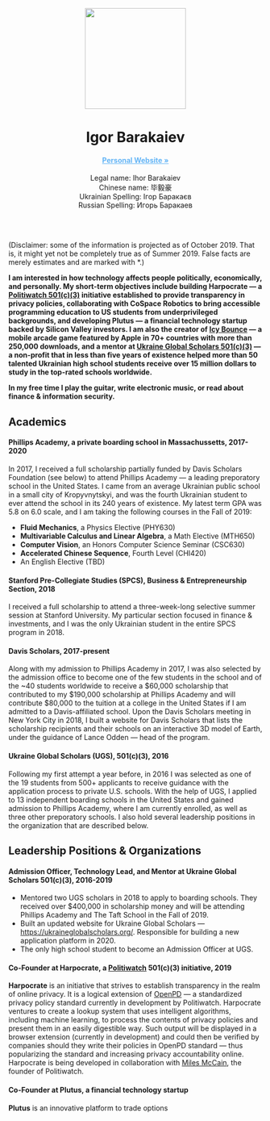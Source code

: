 <p align="center">
  <img src="https://ibarakaiev.shpp.me/pics/portfolio_avatar.png" width=200>
  <h1 align="center">Igor Barakaiev</a></h1>
  <h4 align="center"><a href="https://igor.fyi/" style="color: #64b5f6">Personal Website »</a></h4>
  <p align="center">Legal name: Ihor Barakaiev<br>Chinese name: 毕毅豪<br>
  Ukrainian Spelling: Ігор Баракаєв<br>
  Russian Spelling: Игорь Баракаев</p>
</p>
<br>
<br>

(Disclaimer: some of the information is projected as of October 2019. That is, it might yet not be completely true as of Summer 2019. False facts are merely estimates and are marked with *.)

**I am interested in how technology affects people politically, economically, and personally. My short-term objectives include building Harpocrate — a [Politiwatch 501(c)(3)](https://politiwatch.org/) initiative established to provide transparency in privacy policies, collaborating with CoSpace Robotics to bring accessible programming education to US students from underprivileged backgrounds, and developing Plutus — a financial technology startup backed by Silicon Valley investors. I am also the creator of [Icy Bounce](https://icybounce.com) — a mobile arcade game featured by Apple in 70+ countries with more than 250,000 downloads, and a mentor at [Ukraine Global Scholars 501(c)(3)](https://ukraineglobalscholars.org) — a non-profit that in less than five years of existence helped more than 50 talented Ukrainian high school students receive over 15 million dollars to study in the top-rated schools worldwide.**

**In my free time I play the guitar, write electronic music, or read about finance & information security.**

## Academics
#### Phillips Academy, a private boarding school in Massachussetts, 2017-2020
In 2017, I received a full scholarship partially funded by Davis Scholars Foundation (see below) to attend Phillips Academy — a leading preporatory school in the United States. I came from an average Ukrainian public school in a small city of Kropyvnytskyi, and was the fourth Ukrainian student to ever attend the school in its 240 years of existence. My latest term GPA was 5.8 on 6.0 scale, and I am taking the following courses in the Fall of 2019:
- **Fluid Mechanics**, a Physics Elective (PHY630)
- **Multivariable Calculus and Linear Algebra**, a Math Elective (MTH650)
- **Computer Vision**, an Honors Computer Science Seminar (CSC630)
- **Accelerated Chinese Sequence**, Fourth Level (CHI420)
- An English Elective (TBD)

#### Stanford Pre-Collegiate Studies (SPCS), Business & Entrepreneurship Section, 2018 
I received a full scholarship to attend a three-week-long selective summer session at Stanford University. My particular section focused in finance & investments, and I was the only Ukrainian student in the entire SPCS program in 2018.

#### Davis Scholars, 2017-present
Along with my admission to Phillips Academy in 2017, I was also selected by the admission office to become one of the few students in the school and of the ~40 students worldwide to receive a $60,000 scholarship that contributed to my $190,000 scholarship at Phillips Academy and will contribute $80,000 to the tuition at a college in the United States if I am admitted to a Davis-affiliated school. Upon the Davis Scholars meeting in New York City in 2018, I built a website for Davis Scholars that lists the scholarship recipients and their schools on an interactive 3D model of Earth, under the guidance of Lance Odden — head of the program.

#### Ukraine Global Scholars (UGS), 501(c)(3), 2016
Following my first attempt a year before, in 2016 I was selected as one of the 19 students from 500+ applicants to receive guidance with the application process to private U.S. schools. With the help of UGS, I applied to 13 independent boarding schools in the United States and gained admission to Phillips Academy, where I am currently enrolled, as well as three other preporatory schools. I also hold several leadership positions in the organization that are described below.

## Leadership Positions & Organizations
#### Admission Officer, Technology Lead, and Mentor at Ukraine Global Scholars 501(c)(3), 2016-2019
- Mentored two UGS scholars in 2018 to apply to boarding schools. They received over $400,000 in scholarship money and will be attending Phillips Academy and The Taft School in the Fall of 2019. 
- Built an updated website for Ukraine Global Scholars — https://ukraineglobalscholars.org/. Responsible for building a new application platform in 2020.
- The only high school student to become an Admission Officer at UGS.

#### Co-Founder at Harpocrate, a [Politiwatch](https://politiwatch.org/) 501(c)(3) initiative, 2019
__Harpocrate__ is an initiative that strives to establish transparency in the realm of online privacy. It is a logical extension of [OpenPD](https://openpd.org/) — a standardized privacy policy standard currently in development by Politiwatch. Harpocrate ventures to create a lookup system that uses intelligent algorithms, including machine learning, to process the contents of privacy policies and present them in an easily digestible way. Such output will be displayed in a browser extension (currently in development) and could then be verified by companies should they write their policies in OpenPD standard — thus popularizing the standard and increasing privacy accountability online. Harpocrate is being developed in collaboration with [Miles McCain](https://rmrm.io/), the founder of Politiwatch.

#### Co-Founder at Plutus, a financial technology startup
__Plutus__ is an innovative platform to trade options